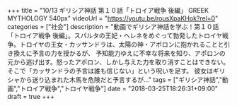 +++
title =  "10/13 ギリシア神話 第１０話「トロイア戦争 後編」 GREEK MYTHOLOGY 540px"
videoUrl = "https://youtu.be/rousXpaKHok?rel=0"
categories = ["社会"]
description = "動画でギリシア神話を学ぶ！第１０話「トロイア戦争 後編」。スパルタの王妃・ヘレネをめぐって勃発したトロイヤ戦争。トロイヤの王女・カッサンドラは、太陽の神・アポロンに抱かれることと引き換えに予言の力を授かるが、 予知能力ゆえに不幸な将来を知り、アポロンの元から逃げ出す。怒ったアポロン、しかし与えた力を取り消すことはできない。そこで「カッサンドラの予言は誰も信じない」という呪いを足す。 彼女はギリシャから送り込まれた木馬を危険だと予言するが…"
tags = ["ギリシア神話","動画","トロイア戦争","トロイヤ戦争"]
date = "2018-03-25T18:26:31+09:00"
draft = true
+++
